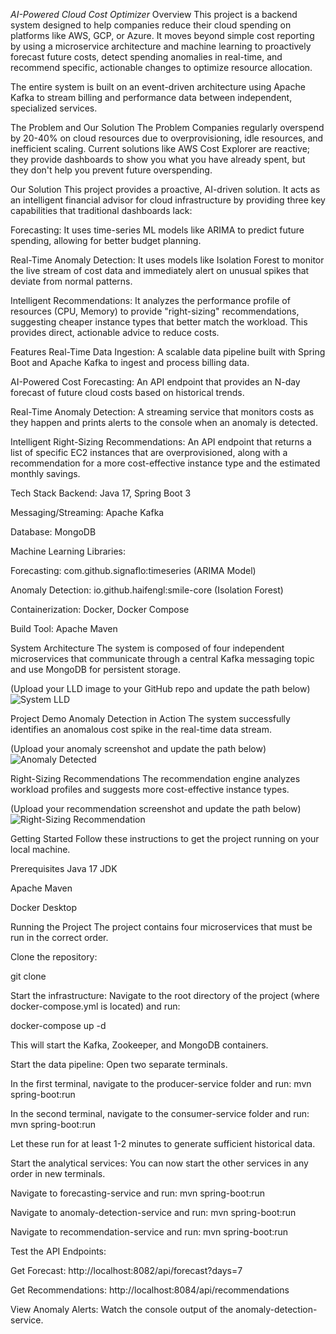 *AI-Powered Cloud Cost Optimizer*
Overview
This project is a backend system designed to help companies reduce their cloud spending on platforms like AWS, GCP, or Azure. It moves beyond simple cost reporting by using a microservice architecture and machine learning to proactively forecast future costs, detect spending anomalies in real-time, and recommend specific, actionable changes to optimize resource allocation.

The entire system is built on an event-driven architecture using Apache Kafka to stream billing and performance data between independent, specialized services.

The Problem and Our Solution
The Problem
Companies regularly overspend by 20-40% on cloud resources due to overprovisioning, idle resources, and inefficient scaling. Current solutions like AWS Cost Explorer are reactive; they provide dashboards to show you what you have already spent, but they don't help you prevent future overspending.

Our Solution
This project provides a proactive, AI-driven solution. It acts as an intelligent financial advisor for cloud infrastructure by providing three key capabilities that traditional dashboards lack:

Forecasting: It uses time-series ML models like ARIMA to predict future spending, allowing for better budget planning.

Real-Time Anomaly Detection: It uses models like Isolation Forest to monitor the live stream of cost data and immediately alert on unusual spikes that deviate from normal patterns.

Intelligent Recommendations: It analyzes the performance profile of resources (CPU, Memory) to provide "right-sizing" recommendations, suggesting cheaper instance types that better match the workload. This provides direct, actionable advice to reduce costs.

Features
Real-Time Data Ingestion: A scalable data pipeline built with Spring Boot and Apache Kafka to ingest and process billing data.

AI-Powered Cost Forecasting: An API endpoint that provides an N-day forecast of future cloud costs based on historical trends.

Real-Time Anomaly Detection: A streaming service that monitors costs as they happen and prints alerts to the console when an anomaly is detected.

Intelligent Right-Sizing Recommendations: An API endpoint that returns a list of specific EC2 instances that are overprovisioned, along with a recommendation for a more cost-effective instance type and the estimated monthly savings.

Tech Stack
Backend: Java 17, Spring Boot 3

Messaging/Streaming: Apache Kafka

Database: MongoDB

Machine Learning Libraries:

Forecasting: com.github.signaflo:timeseries (ARIMA Model)

Anomaly Detection: io.github.haifengl:smile-core (Isolation Forest)

Containerization: Docker, Docker Compose

Build Tool: Apache Maven

System Architecture
The system is composed of four independent microservices that communicate through a central Kafka messaging topic and use MongoDB for persistent storage.

(Upload your LLD image to your GitHub repo and update the path below)
![System LLD](./path/to/your/lld_diagram_image.png)

Project Demo
Anomaly Detection in Action
The system successfully identifies an anomalous cost spike in the real-time data stream.

(Upload your anomaly screenshot and update the path below)
![Anomaly Detected](./path/to/your/anomaly_screenshot.png)

Right-Sizing Recommendations
The recommendation engine analyzes workload profiles and suggests more cost-effective instance types.

(Upload your recommendation screenshot and update the path below)
![Right-Sizing Recommendation](./path/to/your/recommendation_screenshot.png)

Getting Started
Follow these instructions to get the project running on your local machine.

Prerequisites
Java 17 JDK

Apache Maven

Docker Desktop

Running the Project
The project contains four microservices that must be run in the correct order.

Clone the repository:

git clone <your-repo-url>

Start the infrastructure:
Navigate to the root directory of the project (where docker-compose.yml is located) and run:

docker-compose up -d

This will start the Kafka, Zookeeper, and MongoDB containers.

Start the data pipeline:
Open two separate terminals.

In the first terminal, navigate to the producer-service folder and run: mvn spring-boot:run

In the second terminal, navigate to the consumer-service folder and run: mvn spring-boot:run

Let these run for at least 1-2 minutes to generate sufficient historical data.

Start the analytical services:
You can now start the other services in any order in new terminals.

Navigate to forecasting-service and run: mvn spring-boot:run

Navigate to anomaly-detection-service and run: mvn spring-boot:run

Navigate to recommendation-service and run: mvn spring-boot:run

Test the API Endpoints:

Get Forecast: http://localhost:8082/api/forecast?days=7

Get Recommendations: http://localhost:8084/api/recommendations

View Anomaly Alerts: Watch the console output of the anomaly-detection-service.
